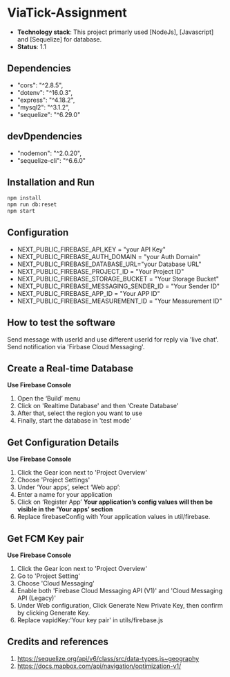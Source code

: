 # ViaTick-Assignment

- **Technology stack**: This project primarly used [NodeJs], [Javascript] and [Sequelize] for database.
- **Status**: 1.1

## Dependencies
- "cors": "^2.8.5",
- "dotenv": "^16.0.3",
- "express": "^4.18.2",
- "mysql2": "^3.1.2",
- "sequelize": "^6.29.0"

## devDpendencies
- "nodemon": "^2.0.20",
- "sequelize-cli": "^6.6.0"

## Installation and Run

```bash
npm install
npm run db:reset
npm start
```

## Configuration
- NEXT_PUBLIC_FIREBASE_API_KEY = "your API Key"
- NEXT_PUBLIC_FIREBASE_AUTH_DOMAIN = "your Auth Domain"
- NEXT_PUBLIC_FIREBASE_DATABASE_URL="your Database URL"
- NEXT_PUBLIC_FIREBASE_PROJECT_ID = "Your Project ID"
- NEXT_PUBLIC_FIREBASE_STORAGE_BUCKET = "Your Storage Bucket"
- NEXT_PUBLIC_FIREBASE_MESSAGING_SENDER_ID = "Your Sender ID"
- NEXT_PUBLIC_FIREBASE_APP_ID = "Your APP ID"
- NEXT_PUBLIC_FIREBASE_MEASUREMENT_ID = "Your Measurement ID"

## How to test the software
Send message with userId and use different userId for reply via 'live chat'.
Send notification via 'Firbase Cloud Messaging'.

## Create a Real-time Database
**Use Firebase Console**
1. Open the ‘Build’ menu
2. Click on 'Realtime Database' and then ‘Create Database’
3. After that, select the region you want to use
4. Finally, start the database in 'test mode'

## Get Configuration Details
**Use Firebase Console**
1. Click the Gear icon next to 'Project Overview'
2. Choose 'Project Settings'
3. Under ‘Your apps’, select ‘Web app’:
4. Enter a name for your application
5. Click on ‘Register App’
**Your application’s config values will then be visible in the ‘Your apps’ section**
6. Replace firebaseConfig with Your application values in util/firebase.

## Get FCM Key pair
**Use Firebase Console**
1. Click the Gear icon next to 'Project Overview'
2. Go to 'Project Setting'
3. Choose 'Cloud Messaging'
4. Enable both 'Firebase Cloud Messaging API (V1)' and 'Cloud Messaging API (Legacy)'
5. Under Web configuration, Click Generate New Private Key, then confirm by clicking Generate Key.
6. Replace vapidKey:'Your key pair' in utils/firebase.js

## Credits and references
1. https://sequelize.org/api/v6/class/src/data-types.js~geography
2. https://docs.mapbox.com/api/navigation/optimization-v1/